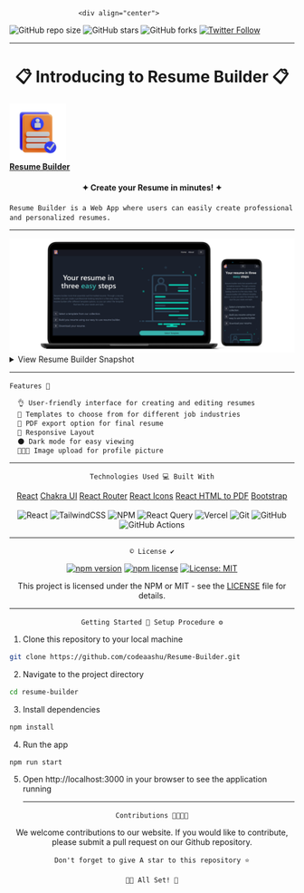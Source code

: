                      <div align="center">  
                                                                                           
![GitHub repo size](https://img.shields.io/github/repo-size/codeaashu/Resume-Builder)
  ![GitHub stars](https://img.shields.io/github/stars/codeaashu/Resume-Builder?style=social) 
  ![GitHub forks](https://img.shields.io/github/forks/codeaashu/Resume-Builder?style=social)
[![Twitter Follow](https://img.shields.io/twitter/follow/warrior_aashuu?style=social)](https://twitter.com/intent/follow?screen_name=warrior_aashuu)

<hr>
  <h1 align="center">📋 Introducing to Resume Builder 📋</h1>
  <img src="./Branding/logo.png" width="100px" />
  <br><a href="https://resume-builder-pro.vercel.app/"><strong>Resume Builder</strong></a>
  <h4 align="center">✦ Create your Resume in minutes! ✦</h4>
  
  ` Resume Builder is a Web App where users can easily create professional and personalized resumes. `
<hr><img src="./Branding/Mockup.png" />
 <details>
    <summary>View Resume Builder Snapshot</summary>

###### Home Page
<img src="./Branding/Home Page Dark.png" />

###### Select Template Page
<img src="./Branding/Resume Template.png" />

###### Resume Builder Page
<img src="./Branding/Resume Crafting.png" />

###### About Page
<img src="./Branding/About Us.png" />

###### Light Mode
<img src="./Branding/Home Page Light.png" />
</details><hr>

  ` Features 🌟 `
</div>

```
  👌 User-friendly interface for creating and editing resumes
  📜 Templates to choose from for different job industries
  📑 PDF export option for final resume
  📲 Responsive Layout
  🌑 Dark mode for easy viewing
  👩🏻‍💼 Image upload for profile picture
```
<div align="center"><hr>
  
` Technologies Used 💻 Built With `

[React](https://reactjs.org/)  [Chakra UI](https://chakra-ui.com/)  [React Router](https://reactrouter.com/)  [React Icons](https://react-icons.github.io/react-icons/)  [React HTML to PDF](https://www.npmjs.com/package/react-html-to-pdf)  [Bootstrap](https://getbootstrap.com/)  <br><br> ![React](https://img.shields.io/badge/react-%2320232a.svg?style=plastic&logo=react&logoColor=%2361DAFB) ![TailwindCSS](https://img.shields.io/badge/tailwindcss-%2338B2AC.svg?style=plastic&logo=tailwind-css&logoColor=white) ![NPM](https://img.shields.io/badge/NPM-%23CB3837.svg?style=plastic&logo=npm&logoColor=white) ![React Query](https://img.shields.io/badge/-React%20Query-FF4154?style=plastic&logo=react%20query&logoColor=white) ![Vercel](https://img.shields.io/badge/vercel-%23000000.svg?style=plastic&logo=vercel&logoColor=white) ![Git](https://img.shields.io/badge/git-%23F05033.svg?style=plastic&logo=git&logoColor=white) ![GitHub](https://img.shields.io/badge/github-%23121011.svg?style=plastic&logo=github&logoColor=white) ![GitHub Actions](https://img.shields.io/badge/github%20actions-%232671E5.svg?style=plastic&logo=githubactions&logoColor=white) <br><hr>

` © License ✔️ `

[![npm version](https://img.shields.io/npm/v/badge-maker.svg)](https://npmjs.org/package/badge-maker) [![npm license](https://img.shields.io/npm/l/badge-maker.svg)](https://npmjs.org/package/badge-maker) [![License: MIT](https://img.shields.io/badge/License-MIT-yellow.svg)](https://opensource.org/licenses/MIT)

This project is licensed under the NPM or MIT - see the [LICENSE](LICENSE) file for details. <hr>

` Getting Started 🚀 Setup Procedure ⚙️ `</div>

1. Clone this repository to your local machine
```bash
git clone https://github.com/codeaashu/Resume-Builder.git
```
2. Navigate to the project directory
```bash
cd resume-builder
```
3. Install dependencies
```bash
npm install
```
4. Run the app
```bash
npm run start
```
5. Open http://localhost:3000 in your browser to see the application running<hr>
<div align="center">
  
` Contributions 🫱🏻‍🫲🏼 `

We welcome contributions to our website. If you would like to contribute, please submit a pull request on our Github repository.

`Don't forget to give A star to this repository ⭐`


`👍🏻 All Set! 💌`

</div>
